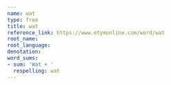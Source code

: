 ```yaml
---
name: wat
type: free
title: wat
reference_link: https://www.etymonline.com/word/wat
root_name: 
root_language: 
denotation: 
word_sums:
- sum: 'Wat + '
  respelling: wat
---
```


